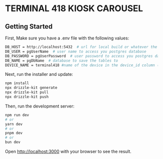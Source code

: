 # TERMINAL 418 KIOSK CAROUSEL

## Getting Started

First, Make sure you have a .env file with the following values:
```bash
DB_HOST = http://localhost:5432  # url for local build or whatever the cdb is hosted
DB_USER = pgUserName  # user name to access you postgres database
DB_PASSWORD = pgUserPassword  # user password to access you postgres database
DB_NAME = pgDbName  # database to save the tables to
DEVICE_NAME = terminal418 #name of the device in the device_id column (optional)
``` 

Next, run the installer and update:
```bash
npm install
npx drizzle-kit generate
npx drizzle-kit pull
npx drizzle-kit push
```

Then, run the development server:
```bash
npm run dev
# or
yarn dev
# or
pnpm dev
# or
bun dev
```

Open [http://localhost:3000](http://localhost:3000) with your browser to see the result.